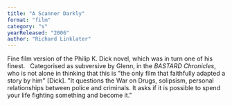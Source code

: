 ```yaml
---
title: "A Scanner Darkly"
format: "film"
category: "s"
yearReleased: "2006"
author: "Richard Linklater"
---
```

Fine film version of the Philip K. Dick novel, which was  in turn one of his finest. 
 
Categorised as subversive by Glenn, in the _BASTARD Chronicles_, who is not alone in  thinking that this is "the only film that faithfully adapted a story by him"  [Dick]. "It questions the War on Drugs, solipsism, personal relationships  between police and criminals. It asks if it is possible to spend your life  fighting something and become it."
